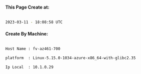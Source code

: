 
   
#### This Page Create at:

```bash

2023-03-11 - 18:08:58 UTC

```

#### Create By Machine:

```bash

Host Name : fv-az461-700

platform  : Linux-5.15.0-1034-azure-x86_64-with-glibc2.35

Ip Local  : 10.1.0.29

```

